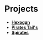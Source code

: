 <h1>Projects</h1>
<ul>
  <li><b><a href="https://github.com/samarancona/PortFolio/blob/main/Projects/Hexogun.md"> Hexogun </b></a></li>
  <li><b><a href="https://github.com/samarancona/PortFolio/blob/main/Projects/PiratesTail's.md"> Pirates Tail's </b></a></li>
  <li><b><a href="https://github.com/samarancona/PortFolio/blob/main/Projects/Spirates.md"> Spirates </b></a></li>
</ul>

